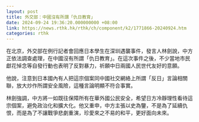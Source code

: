 ```yaml
---
layout: post
title: 外交部：中國沒有所謂「仇日教育」
date: 2024-09-24 19:36:20.000000000 +08:00
link: https://news.rthk.hk/rthk/ch/component/k2/1771866-20240924.htm
categories: rthk
---
```


在北京，外交部在例行記者會回應日本學生在深圳遇襲事件，發言人林劍說，中方正依法調查處理，在中國沒有所謂「仇日教育」。在這次事件之後，不少當地市民獻花悼念等自發行動也表明了反對暴力，祈願中日兩國人民世代友好的意願。
 
他說，注意到日本國內有人把這宗個案同中國社交網絡上所謂「反日」言論相關聯，放大炒作所謂安全風險，這種言論明顯不符合事實。 

林劍強調，中方將一如既往保障所有在華外國公民安全，希望日方冷靜理性看待這宗個案，避免政治化和擴大化。他又重申，中方主張以史為鑒，不是為了延續仇恨，而是為了不讓戰爭悲劇重演，珍愛來之不易的和平，更好面向未來。
